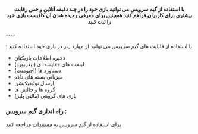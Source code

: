 

  <h4>
      <p align="center">
         <b> با استفاده از گیم سرویس می توانید بازی خود را در چند دقیقه آنلاین و حس رقابت بیشتری برای کاربران فراهم کنید
   همچنین برای معرفی و دیده شدن آن کافیست بازی خود را ثبت کنید </b>
      </p>
  </h4>
----



: با استفاده از قابلیت های گیم سرویس می توانید از موارد زیر در بازی خود استفاده کنید

- ذخیره اطلاعات بازیکنان
- (لیست های مقایسه ای  (لیدربورد
- (دستاورد ها (اچیومنت
- میزبانی بسته های داده
- ارسال نوتیفیکیشن
- گروه ها و چالش ها
- (بازی های گروهی (مالتی پلیر



### راه اندازی گیم سرویس :

برای استفاده از گیم سرویس به [مستندات](https://gamesservice.ir/docs) مراجعه کنید
